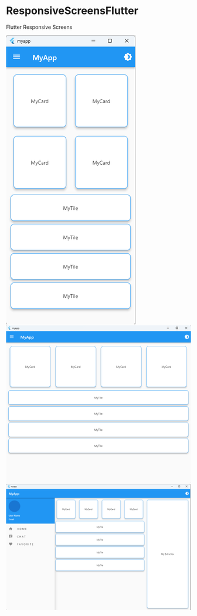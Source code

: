 # ResponsiveScreensFlutter
Flutter Responsive Screens

![Image](./images/light_mobile.png)
![Image](./images/light_tablet.png)
![Image](./images/light_desktop.png)

